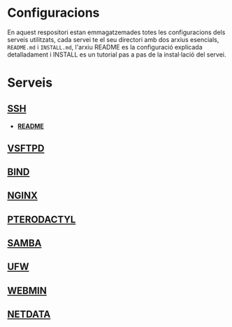 # Configuracions
En aquest respositori estan emmagatzemades totes les configuracions dels serveis utilitzats, cada servei te el seu directori amb dos arxius esencials, `README.md` i `INSTALL.md`, l'arxiu README es la configuració explicada detalladament i INSTALL es un tutorial pas a pas de la instal·lació del servei.

# Serveis
## [SSH](https://github.com/Proyecto-Sintesi/configs/tree/main/home/alex/.ssh)
- #### [README](https://github.com/Proyecto-Sintesi/configs/blob/main/home/alex/.ssh/README.md)
## [VSFTPD](https://github.com/Proyecto-Sintesi/configs/tree/main/etc/vsftpd)
## [BIND](https://github.com/Proyecto-Sintesi/configs/tree/main/etc/bind)
## [NGINX](https://github.com/Proyecto-Sintesi/configs/tree/main/etc/nginx/sites-enabled)
## [PTERODACTYL](https://github.com/Proyecto-Sintesi/configs/tree/main/etc/pterodactyl)
## [SAMBA](https://github.com/Proyecto-Sintesi/configs/tree/main/etc/samba)
## [UFW](https://github.com/Proyecto-Sintesi/configs/tree/main/etc/ufw)
## [WEBMIN](https://github.com/Proyecto-Sintesi/configs/tree/main/etc/webmin)
## [NETDATA](https://github.com/Proyecto-Sintesi/configs/tree/main/etc/netdata)
